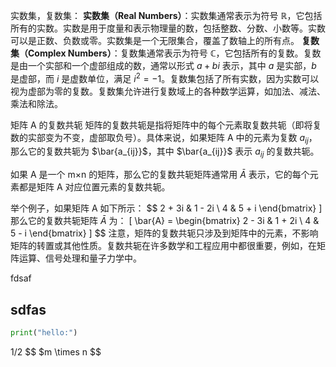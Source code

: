 实数集，复数集：
**实数集（Real Numbers）**：实数集通常表示为符号 $\mathbb{R}$，它包括所有的实数。实数是用于度量和表示物理量的数，包括整数、分数、小数等。实数可以是正数、负数或零。实数集是一个无限集合，覆盖了数轴上的所有点。
**复数集（Complex Numbers）**：复数集通常表示为符号 $\mathbb{C}$，它包括所有的复数。复数是由一个实部和一个虚部组成的数，通常以形式 $a + bi$ 表示，其中 $a$ 是实部，$b$ 是虚部，而 $i$ 是虚数单位，满足 $i^2 = -1$。复数集包括了所有实数，因为实数可以视为虚部为零的复数。复数集允许进行复数域上的各种数学运算，如加法、减法、乘法和除法。

矩阵 A 的复数共轭
矩阵的复数共轭是指将矩阵中的每个元素取复数共轭（即将复数的实部变为不变，虚部取负号）。具体来说，如果矩阵 A 中的元素为复数 $a_{ij}$，那么它的复数共轭为 $\bar{a_{ij}}$，其中 $\bar{a_{ij}}$ 表示 $a_{ij}$ 的复数共轭。

如果 A 是一个 m×n 的矩阵，那么它的复数共轭矩阵通常用 $\bar{A}$ 表示，它的每个元素都是矩阵 A 对应位置元素的复数共轭。

举个例子，如果矩阵 A 如下所示：
$$
2 + 3i & 1 - 2i \\
4 & 5 + i
\end{bmatrix} \]
那么它的复数共轭矩阵 $\bar{A}$ 为：
\[ \bar{A} = \begin{bmatrix}
2 - 3i & 1 + 2i \\
4 & 5 - i
\end{bmatrix} \]
$$
注意，矩阵的复数共轭只涉及到矩阵中的元素，不影响矩阵的转置或其他性质。复数共轭在许多数学和工程应用中都很重要，例如，在矩阵运算、信号处理和量子力学中。

fdsaf
## sdfas
```python 
print("hello:")
```

1/2
$$
$m \times n
$$